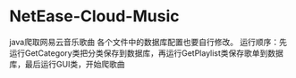 # NetEase-Cloud-Music
java爬取网易云音乐歌曲
各个文件中的数据库配置也要自行修改。
运行顺序：先运行GetCategory类把分类保存到数据库，再运行GetPlaylist类保存歌单到数据库，最后运行GUI类，开始爬歌曲
